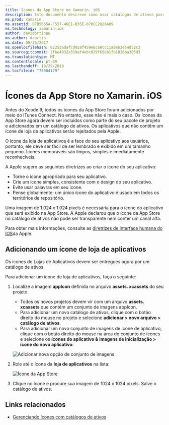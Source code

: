 ```yaml
---
title: Ícones da App Store no Xamarin. iOS
description: Este documento descreve como usar catálogos de ativos para gerenciar um ícone de loja de aplicativos para um aplicativo Xamarin. iOS. Anteriormente, os ícones da App Store foram gerenciados com o iTunes Connect.
ms.prod: xamarin
ms.assetid: BFB5665A-F557-46E1-B35E-870CC2026AD9
ms.technology: xamarin-ios
author: davidortinau
ms.author: daortin
ms.date: 09/26/2017
ms.openlocfilehash: 62253adafcd028f459e8ca0cc11a8eb3e54d52c3
ms.sourcegitcommit: 2fbe4932a319af4ebc829f65eb1fb1816ba305d3
ms.translationtype: MT
ms.contentlocale: pt-BR
ms.lasthandoff: 10/29/2019
ms.locfileid: "73004179"
---
```

# <a name="app-store-icons-in-xamarinios"></a>Ícones da App Store no Xamarin. iOS

Antes do Xcode 9, todos os ícones da App Store foram adicionados por meio do iTunes Connect. No entanto, esse não é mais o caso. Os ícones da App Store agora devem ser incluídos como parte do seu pacote de projeto e adicionados em um catálogo de ativos. Os aplicativos que não contêm um ícone de loja de aplicativos serão rejeitados pela Apple.

O ícone da loja de aplicativos é a face do seu aplicativo aos usuários, portanto, ele deve ser fácil de ser lembrado e exibido em um tamanho pequeno. Ícones memoráveis são limpos, simples e imediatamente reconhecíveis.

A Apple sugere as seguintes diretrizes ao criar o ícone do seu aplicativo:

- Torne o ícone apropriado para seu aplicativo.
- Crie um ícone simples, consistente com o design do seu aplicativo.
- Evite usar palavras em seu ícone.
- Pense globalmente: um único ícone do aplicativo é usado em todos os territórios de repositório.

Uma imagem de 1.024 x 1.024 pixels é necessária para o ícone do aplicativo que será exibido na App Store.  A Apple declarou que o ícone da App Store no catálogo de ativos não pode ser transparente nem conter um canal alfa.

Para obter mais informações, consulte as [diretrizes de interface humana do IOS](https://developer.apple.com/ios/human-interface-guidelines/icons-and-images/image-size-and-resolution/)da Apple.

## <a name="adding-an-app-store-icon"></a>Adicionando um ícone de loja de aplicativos

Os ícones de Lojas de Aplicativos devem ser entregues agora por um catálogo de ativos. 

Para adicionar um ícone de loja de aplicativos, faça o seguinte:

1. Localize a imagem **appIcon** definida no arquivo **assets. xcassets** do seu projeto. 
    - Todos os novos projetos devem vir com um arquivo **assets. xcassets** que contém um conjunto de imagens appIcon.
    - Para adicionar um novo catálogo de ativos, clique com o botão direito do mouse no projeto e selecione **adicionar > novo arquivo > catálogo de ativos**.
    - Para adicionar um novo conjunto de imagens de ícone de aplicativo, clique com o botão direito do mouse na área do conjunto de ícones e selecione os **ícones do aplicativo & imagens de inicialização > ícone do novo aplicativo**:

    ![Adicionar nova opção de conjunto de imagens](app-store-icon-images/image1.png)

2. Role até o ícone da **loja de aplicativos** na lista:

    ![Ícone da App Store](app-store-icon-images/image2.png)

3. Clique no ícone e procure sua imagem de 1024 x 1024 pixels. Salve o catálogo de ativos.

## <a name="related-links"></a>Links relacionados

- [Gerenciando ícones com catálogos de ativos](~/ios/app-fundamentals/images-icons/app-icons.md#managing)
